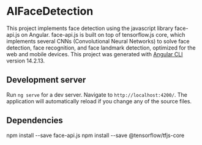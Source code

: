 # AIFaceDetection

This project implements face detection using the javascript library face-api.js on Angular. face-api.js is built on top of tensorflow.js core, which implements several CNNs (Convolutional Neural Networks) to solve face detection, face recognition, and face landmark detection, optimized for the web and mobile devices.
This project was generated with [Angular CLI](https://github.com/angular/angular-cli) version 14.2.13.

## Development server

Run `ng serve` for a dev server. Navigate to `http://localhost:4200/`. The application will automatically reload if you change any of the source files.

## Dependencies

npm install --save face-api.js
npm install --save @tensorflow/tfjs-core
